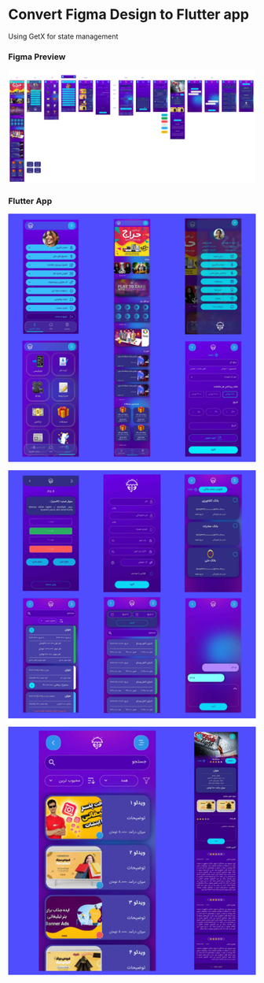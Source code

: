 # Convert Figma Design to Flutter app

Using GetX for state management

### Figma Preview
![Figma Design](figma(1).jpg)

### Flutter App
![First](20240718_091739(1).jpg)

![Second](20240718_091455(1).jpg)

![Third](20240718_091604(1).jpg)
